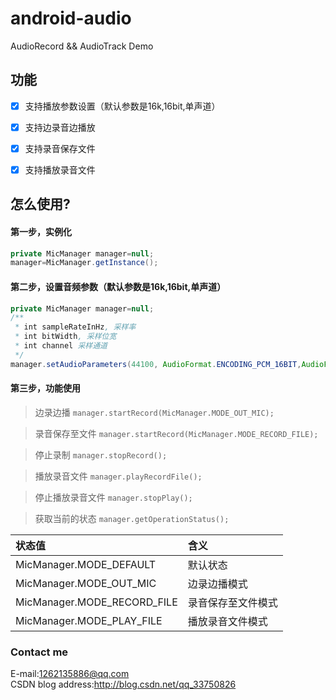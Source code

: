 # android-audio
AudioRecord &amp;&amp; AudioTrack Demo

## 功能
* [x] 支持播放参数设置（默认参数是16k,16bit,单声道）
* [x] 支持边录音边播放
* [x] 支持录音保存文件
* [x] 支持播放录音文件


## 怎么使用?
#### 第一步，实例化
```java
private MicManager manager=null;
manager=MicManager.getInstance();
```

#### 第二步，设置音频参数（默认参数是16k,16bit,单声道）
```java
private MicManager manager=null;
/**
 * int sampleRateInHz, 采样率
 * int bitWidth, 采样位宽
 * int channel 采样通道
 */
manager.setAudioParameters(44100, AudioFormat.ENCODING_PCM_16BIT,AudioFormat.CHANNEL_IN_STEREO);
```

####  第三步，功能使用
> 边录边播 `manager.startRecord(MicManager.MODE_OUT_MIC);`

> 录音保存至文件 `manager.startRecord(MicManager.MODE_RECORD_FILE);`

> 停止录制 `manager.stopRecord();`

> 播放录音文件 `manager.playRecordFile();`

> 停止播放录音文件 `manager.stopPlay();`

> 获取当前的状态 `manager.getOperationStatus();`

 |  状态值                      |  含义                |
 |:----------------------------- |:--------------------- |
 |  MicManager.MODE_DEFAULT     |  默认状态            |
 |  MicManager.MODE_OUT_MIC     |  边录边播模式        |
 |  MicManager.MODE_RECORD_FILE |  录音保存至文件模式   |
 |  MicManager.MODE_PLAY_FILE   |  播放录音文件模式     |


### Contact me
E-mail:1262135886@qq.com<br>
CSDN blog address:http://blog.csdn.net/qq_33750826
